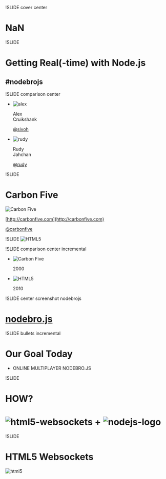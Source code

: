 !SLIDE cover center
# NaN

!SLIDE
# Getting Real(-time) with Node.js
## #nodebrojs

!SLIDE comparison center
* ![alex](alex.jpg)

  Alex<br />Cruikshank

  [@sivoh](http://twitter.com/sivoh)

* ![rudy](rudy.jpg)

  Rudy<br />Jahchan

  [@rudy](http://twitter.com/rudy)

!SLIDE
# Carbon Five

![Carbon Five](c5.png)

[http://carbonfive.com](http://carbonfive.com)

[@carbonfive](http://twitter.com/carbonfive)

!SLIDE
![HTML5](html5.png)

!SLIDE comparison center incremental
* ![Carbon Five](c5.png)

  2000

* ![HTML5](html5.png)

  2010

!SLIDE center screenshot nodebrojs
# [nodebro.js](/file/../01-static-game/nodebro.js.html)

!SLIDE bullets incremental
# Our Goal Today

* ONLINE MULTIPLAYER NODEBRO.JS

!SLIDE
# HOW?

# ![html5-websockets](html5-websockets.png) + ![nodejs-logo](nodejs-logo.png)

!SLIDE
# HTML5 Websockets
![html5](html5-websockets-large.png)
